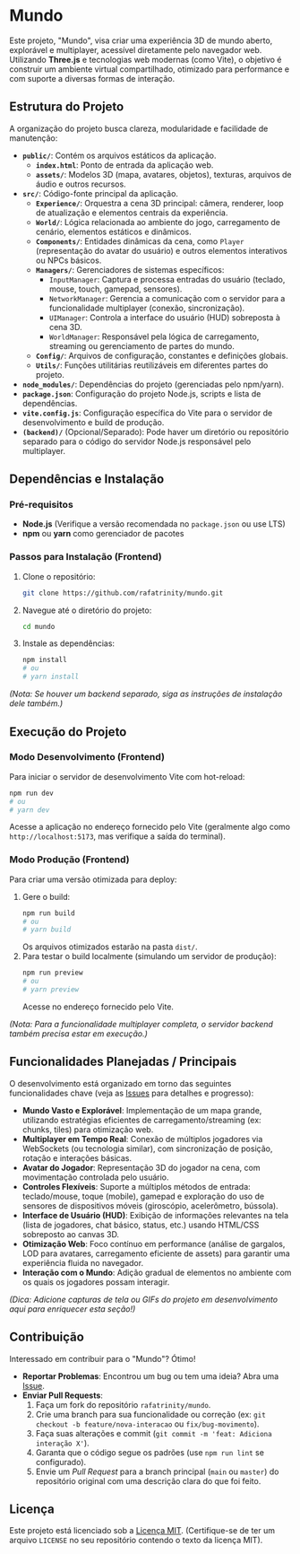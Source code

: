 # Mundo

Este projeto, "Mundo", visa criar uma experiência 3D de mundo aberto, explorável e multiplayer, acessível diretamente pelo navegador web. Utilizando **Three.js** e tecnologias web modernas (como Vite), o objetivo é construir um ambiente virtual compartilhado, otimizado para performance e com suporte a diversas formas de interação.

## Estrutura do Projeto

A organização do projeto busca clareza, modularidade e facilidade de manutenção:

- **`public/`**: Contém os arquivos estáticos da aplicação.
  - **`index.html`**: Ponto de entrada da aplicação web.
  - **`assets/`**: Modelos 3D (mapa, avatares, objetos), texturas, arquivos de áudio e outros recursos.
- **`src/`**: Código-fonte principal da aplicação.
  - **`Experience/`**: Orquestra a cena 3D principal: câmera, renderer, loop de atualização e elementos centrais da experiência.
  - **`World/`**: Lógica relacionada ao ambiente do jogo, carregamento de cenário, elementos estáticos e dinâmicos.
  - **`Components/`**: Entidades dinâmicas da cena, como `Player` (representação do avatar do usuário) e outros elementos interativos ou NPCs básicos.
  - **`Managers/`**: Gerenciadores de sistemas específicos:
    - `InputManager`: Captura e processa entradas do usuário (teclado, mouse, touch, gamepad, sensores).
    - `NetworkManager`: Gerencia a comunicação com o servidor para a funcionalidade multiplayer (conexão, sincronização).
    - `UIManager`: Controla a interface do usuário (HUD) sobreposta à cena 3D.
    - `WorldManager`: Responsável pela lógica de carregamento, streaming ou gerenciamento de partes do mundo.
  - **`Config/`**: Arquivos de configuração, constantes e definições globais.
  - **`Utils/`**: Funções utilitárias reutilizáveis em diferentes partes do projeto.
- **`node_modules/`**: Dependências do projeto (gerenciadas pelo npm/yarn).
- **`package.json`**: Configuração do projeto Node.js, scripts e lista de dependências.
- **`vite.config.js`**: Configuração específica do Vite para o servidor de desenvolvimento e build de produção.
- **`(backend)/`** (Opcional/Separado): Pode haver um diretório ou repositório separado para o código do servidor Node.js responsável pelo multiplayer.

## Dependências e Instalação

### Pré-requisitos
- **Node.js** (Verifique a versão recomendada no `package.json` ou use LTS)
- **npm** ou **yarn** como gerenciador de pacotes

### Passos para Instalação (Frontend)
1. Clone o repositório:
   ```bash
   git clone https://github.com/rafatrinity/mundo.git
   ```
2. Navegue até o diretório do projeto:
   ```bash
   cd mundo
   ```
3. Instale as dependências:
   ```bash
   npm install
   # ou
   # yarn install
   ```

*(Nota: Se houver um backend separado, siga as instruções de instalação dele também.)*

## Execução do Projeto

### Modo Desenvolvimento (Frontend)
Para iniciar o servidor de desenvolvimento Vite com hot-reload:
```bash
npm run dev
# ou
# yarn dev
```
Acesse a aplicação no endereço fornecido pelo Vite (geralmente algo como `http://localhost:5173`, mas verifique a saída do terminal).

### Modo Produção (Frontend)
Para criar uma versão otimizada para deploy:
1. Gere o build:
   ```bash
   npm run build
   # ou
   # yarn build
   ```
   Os arquivos otimizados estarão na pasta `dist/`.
2. Para testar o build localmente (simulando um servidor de produção):
   ```bash
   npm run preview
   # ou
   # yarn preview
   ```
   Acesse no endereço fornecido pelo Vite.

*(Nota: Para a funcionalidade multiplayer completa, o servidor backend também precisa estar em execução.)*

## Funcionalidades Planejadas / Principais

O desenvolvimento está organizado em torno das seguintes funcionalidades chave (veja as [Issues](https://github.com/rafatrinity/mundo/issues) para detalhes e progresso):

- **Mundo Vasto e Explorável**: Implementação de um mapa grande, utilizando estratégias eficientes de carregamento/streaming (ex: chunks, tiles) para otimização web.
- **Multiplayer em Tempo Real**: Conexão de múltiplos jogadores via WebSockets (ou tecnologia similar), com sincronização de posição, rotação e interações básicas.
- **Avatar do Jogador**: Representação 3D do jogador na cena, com movimentação controlada pelo usuário.
- **Controles Flexíveis**: Suporte a múltiplos métodos de entrada: teclado/mouse, toque (mobile), gamepad e exploração do uso de sensores de dispositivos móveis (giroscópio, acelerômetro, bússola).
- **Interface de Usuário (HUD)**: Exibição de informações relevantes na tela (lista de jogadores, chat básico, status, etc.) usando HTML/CSS sobreposto ao canvas 3D.
- **Otimização Web**: Foco contínuo em performance (análise de gargalos, LOD para avatares, carregamento eficiente de assets) para garantir uma experiência fluida no navegador.
- **Interação com o Mundo**: Adição gradual de elementos no ambiente com os quais os jogadores possam interagir.

*(Dica: Adicione capturas de tela ou GIFs do projeto em desenvolvimento aqui para enriquecer esta seção!)*

## Contribuição

Interessado em contribuir para o "Mundo"? Ótimo!

- **Reportar Problemas**: Encontrou um bug ou tem uma ideia? Abra uma [Issue](https://github.com/rafatrinity/mundo/issues).
- **Enviar Pull Requests**:
  1. Faça um fork do repositório `rafatrinity/mundo`.
  2. Crie uma branch para sua funcionalidade ou correção (ex: `git checkout -b feature/nova-interacao` ou `fix/bug-movimento`).
  3. Faça suas alterações e commit (`git commit -m 'feat: Adiciona interação X'`).
  4. Garanta que o código segue os padrões (use `npm run lint` se configurado).
  5. Envie um *Pull Request* para a branch principal (`main` ou `master`) do repositório original com uma descrição clara do que foi feito.

## Licença

Este projeto está licenciado sob a [Licença MIT](LICENSE). (Certifique-se de ter um arquivo `LICENSE` no seu repositório contendo o texto da licença MIT).
